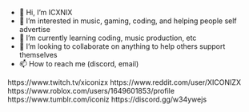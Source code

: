 - 👋 Hi, I’m ICXNIX
- 👀 I’m interested in music, gaming, coding, and helping people self advertise 
- 🌱 I’m currently learning coding, music production, etc
- 💞️ I’m looking to collaborate on anything to help others support themselves 
- 📫 How to reach me (discord, email)

<!---
XICONIZX/XICONIZX is a ✨ special ✨ repository because its `README.md` (this file) appears on your GitHub profile.
You can click the Preview link to take a look at your changes.
---> https://www.twitch.tv/xiconizx https://www.reddit.com/user/XICONIZX https://www.roblox.com/users/1649601853/profile https://www.tumblr.com/iconiz https://discord.gg/w34ywejs

